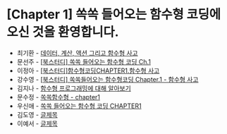 # [Chapter 1] 쏙쏙 들어오는 함수형 코딩에 오신 것을 환영합니다.


- 최기환 - [데이터, 계산, 액션 그리고 함수형 사고](https://circular-error-a3d.notion.site/79404674bf77480b9e687a0065002768?pvs=4)
- 문선주 - [[북스터디] 쏙쏙 들어오는 함수형 코딩 Ch.1](https://moonsun-blog.vercel.app/function-1)
- 이정아 - [[북스터디]함수형코딩CHAPTER1.함수형 사고](https://sulfuric-banjo-5a8.notion.site/Chapter1-6073ebb3b316406b90f6b5b44a0af19b?pvs=4)
- 강수영 - [[북스터디] 쏙쏙들어오는 함수형코딩 Chapter.1 - 함수형 사고](https://velog.io/@sooyoung15928/%EB%B6%81%EC%8A%A4%ED%84%B0%EB%94%94-%EC%8F%99%EC%8F%99%EB%93%A4%EC%96%B4%EC%98%A4%EB%8A%94-%ED%95%A8%EC%88%98%ED%98%95%EC%BD%94%EB%94%A9-Chapter.1-%ED%95%A8%EC%88%98%ED%98%95-%EC%82%AC%EA%B3%A0)
- 김지나 - [함수형 프로그래밍에 대해 알아보기](https://ripe-curio-e9a.notion.site/chap1-c9762a711f7844a1a70909af1d5472f6?pvs=4)
- 문수정 - [쏙쏙함수형 - chapter1](https://velog.io/@coffeeeee/chapter12)
- 우신애 - [쏙쏙 들어오는 함수형 코딩 CHAPTER1](https://velog.io/@wooshinae/%EC%8F%99%EC%8F%99-%EB%93%A4%EC%96%B4%EC%98%A4%EB%8A%94-%ED%95%A8%EC%88%98%ED%98%95%EC%BD%94%EB%94%A9-CHAPTER1)
- 김도영 - [글제목](링크)
- 이예서 - [글제목](링크)
